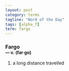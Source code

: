 ```yaml
---
layout: post
category: terms
tagline: "Word of the Day"
tags: [alpha_f]
term: fargo
---
```


<h3>Fargo<br/> <small>&mdash; v. (far<span>&middot;</span>go)</small></h3>
<p><ol>
<li>a long distance travelled</li>
</ol></p>
